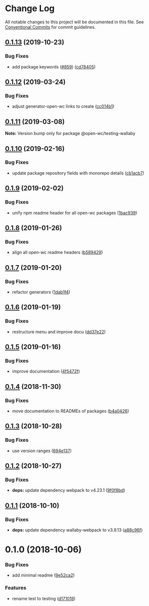 # Change Log

All notable changes to this project will be documented in this file.
See [Conventional Commits](https://conventionalcommits.org) for commit guidelines.

## [0.1.13](https://github.com/open-wc/open-wc/compare/@open-wc/testing-wallaby@0.1.12...@open-wc/testing-wallaby@0.1.13) (2019-10-23)


### Bug Fixes

* add package keywords ([#859](https://github.com/open-wc/open-wc/issues/859)) ([cd78405](https://github.com/open-wc/open-wc/commit/cd78405))





## [0.1.12](https://github.com/open-wc/open-wc/compare/@open-wc/testing-wallaby@0.1.11...@open-wc/testing-wallaby@0.1.12) (2019-03-24)


### Bug Fixes

* adjust generator-open-wc links to create ([cc014b1](https://github.com/open-wc/open-wc/commit/cc014b1))





## [0.1.11](https://github.com/open-wc/open-wc/compare/@open-wc/testing-wallaby@0.1.10...@open-wc/testing-wallaby@0.1.11) (2019-03-08)

**Note:** Version bump only for package @open-wc/testing-wallaby





## [0.1.10](https://github.com/open-wc/open-wc/compare/@open-wc/testing-wallaby@0.1.9...@open-wc/testing-wallaby@0.1.10) (2019-02-16)


### Bug Fixes

* update package repository fields with monorepo details ([cb1acb7](https://github.com/open-wc/open-wc/commit/cb1acb7))





## [0.1.9](https://github.com/open-wc/open-wc/tree/master/packages/testing-wallaby/compare/@open-wc/testing-wallaby@0.1.8...@open-wc/testing-wallaby@0.1.9) (2019-02-02)


### Bug Fixes

* unify npm readme header for all open-wc packages ([1bac939](https://github.com/open-wc/open-wc/tree/master/packages/testing-wallaby/commit/1bac939))





## [0.1.8](https://github.com/open-wc/open-wc/tree/master/packages/testing-wallaby/compare/@open-wc/testing-wallaby@0.1.7...@open-wc/testing-wallaby@0.1.8) (2019-01-26)


### Bug Fixes

* align all open-wc readme headers ([b589429](https://github.com/open-wc/open-wc/tree/master/packages/testing-wallaby/commit/b589429))





## [0.1.7](https://github.com/open-wc/open-wc/tree/master/packages/testing-wallaby/compare/@open-wc/testing-wallaby@0.1.6...@open-wc/testing-wallaby@0.1.7) (2019-01-20)


### Bug Fixes

* refactor generators ([1dab1f4](https://github.com/open-wc/open-wc/tree/master/packages/testing-wallaby/commit/1dab1f4))





## [0.1.6](https://github.com/open-wc/open-wc/tree/master/packages/testing-wallaby/compare/@open-wc/testing-wallaby@0.1.5...@open-wc/testing-wallaby@0.1.6) (2019-01-19)


### Bug Fixes

* restructure menu and improve docu ([dd37e22](https://github.com/open-wc/open-wc/tree/master/packages/testing-wallaby/commit/dd37e22))





## [0.1.5](https://github.com/open-wc/open-wc/tree/master/packages/testing-wallaby/compare/@open-wc/testing-wallaby@0.1.4...@open-wc/testing-wallaby@0.1.5) (2019-01-16)


### Bug Fixes

* improve documentation ([4f5472f](https://github.com/open-wc/open-wc/tree/master/packages/testing-wallaby/commit/4f5472f))





## [0.1.4](https://github.com/open-wc/open-wc/tree/master/packages/testing-wallaby/compare/@open-wc/testing-wallaby@0.1.3...@open-wc/testing-wallaby@0.1.4) (2018-11-30)


### Bug Fixes

* move documentation to READMEs of packages ([b4a0426](https://github.com/open-wc/open-wc/tree/master/packages/testing-wallaby/commit/b4a0426))





## [0.1.3](https://github.com/open-wc/open-wc/tree/master/packages/testing-wallaby/compare/@open-wc/testing-wallaby@0.1.2...@open-wc/testing-wallaby@0.1.3) (2018-10-28)


### Bug Fixes

* use version ranges ([694e137](https://github.com/open-wc/open-wc/tree/master/packages/testing-wallaby/commit/694e137))





## [0.1.2](https://github.com/open-wc/open-wc/tree/master/packages/testing-wallaby/compare/@open-wc/testing-wallaby@0.1.1...@open-wc/testing-wallaby@0.1.2) (2018-10-27)


### Bug Fixes

* **deps:** update dependency webpack to v4.23.1 ([9f0f8bd](https://github.com/open-wc/open-wc/tree/master/packages/testing-wallaby/commit/9f0f8bd))





## [0.1.1](https://github.com/open-wc/open-wc/tree/master/packages/testing-wallaby/compare/@open-wc/testing-wallaby@0.1.0...@open-wc/testing-wallaby@0.1.1) (2018-10-10)


### Bug Fixes

* **deps:** update dependency wallaby-webpack to v3.9.13 ([a88c96f](https://github.com/open-wc/open-wc/tree/master/packages/testing-wallaby/commit/a88c96f))





# 0.1.0 (2018-10-06)


### Bug Fixes

* add minimal readme ([9e52ca2](https://github.com/open-wc/open-wc/tree/master/packages/testing-wallaby/commit/9e52ca2))


### Features

* rename test to testing ([d171018](https://github.com/open-wc/open-wc/tree/master/packages/testing-wallaby/commit/d171018))
